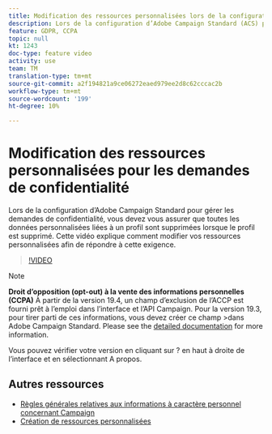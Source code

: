 ```yaml
---
title: Modification des ressources personnalisées lors de la configuration d’Adobe Campaign Standard (ACS) pour les demandes de confidentialité
description: Lors de la configuration d’Adobe Campaign Standard (ACS) pour gérer les demandes de confidentialité, vous devez vous assurer que toutes les données personnalisées liées à un profil sont supprimées lorsque le profil est supprimé. Cette vidéo explique comment modifier vos ressources personnalisées afin de répondre à cette exigence.
feature: GDPR, CCPA
topic: null
kt: 1243
doc-type: feature video
activity: use
team: TM
translation-type: tm+mt
source-git-commit: a2f194821a9ce06272eaed979ee2d8c62cccac2b
workflow-type: tm+mt
source-wordcount: '199'
ht-degree: 10%

---
```



# Modification des ressources personnalisées pour les demandes de confidentialité

Lors de la configuration d’Adobe Campaign Standard pour gérer les demandes de confidentialité, vous devez vous assurer que toutes les données personnalisées liées à un profil sont supprimées lorsque le profil est supprimé. Cette vidéo explique comment modifier vos ressources personnalisées afin de répondre à cette exigence.

>[!VIDEO](https://video.tv.adobe.com/v/23326?quality=12)

>[!NOTE]
>
>**Droit d’opposition (opt-out) à la vente des informations personnelles (CCPA)**
>À partir de la version 19.4, un champ d’exclusion de l’ACCP est fourni prêt à l’emploi dans l’interface et l’API Campaign. Pour la version 19.3, pour tirer parti de ces informations, vous devez créer ce champ >dans Adobe Campaign Standard. Please see the [detailed documentation](https://helpx.adobe.com/fr/campaign/kb/acs-privacy.html#ccpa) for more information.
>
> Vous pouvez vérifier votre version en cliquant sur ? en haut à droite de l’interface et en sélectionnant A propos.

## Autres ressources

* [Règles générales relatives aux informations à caractère personnel concernant Campaign](https://helpx.adobe.com/fr/campaign/kb/campaign-privacy-overview.html)
* [Création de ressources personnalisées](/help/managing-processes-and-data/custom-resources/creating-custom-resources.md)
